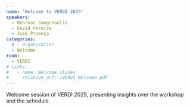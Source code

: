 ```yaml
---
name: 'Welcome to VERDI 2025'
speakers:
  - Behrooz Sangchoolie 
  - David Pereira
  - José Proença
categories:
  # - Organisation
  - Welcome
room:
  - VERDI
# links:
#   - name: Welcome slides
#     relative_url: /VERDI_Welcome.pdf
---
```



Welcome session of VERDI 2025, presenting insights over the workshop and the schedule.
